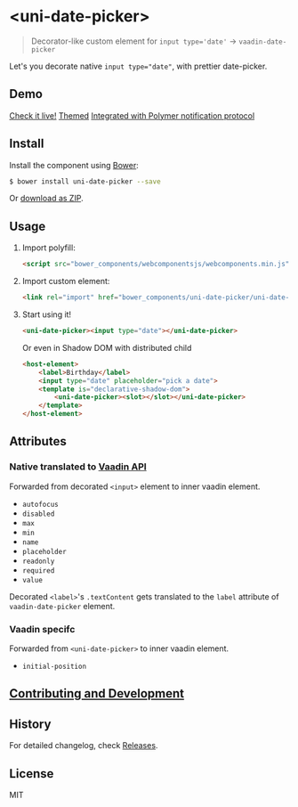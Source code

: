 # &lt;uni-date-picker&gt;

> Decorator-like custom element for `input type='date'` -> `vaadin-date-picker`

Let's you decorate native `input type="date"`, with prettier date-picker.

## Demo

[Check it live!](http://tomalec.github.io/uni-date-picker)
[Themed](http://tomalec.github.io/uni-date-picker/index-material.html)
[Integrated with Polymer notification protocol](http://tomalec.github.io/uni-date-picker/index-polymer-binding.html)

## Install

Install the component using [Bower](http://bower.io/):

```sh
$ bower install uni-date-picker --save
```

Or [download as ZIP](https://github.com/tomalec/uni-date-picker/archive/master.zip).

## Usage

1. Import polyfill:

    ```html
    <script src="bower_components/webcomponentsjs/webcomponents.min.js"></script>
    ```

2. Import custom element:

    ```html
    <link rel="import" href="bower_components/uni-date-picker/uni-date-picker.html">
    ```

3. Start using it!

    ```html
    <uni-date-picker><input type="date"></uni-date-picker>
    ```
    Or even in Shadow DOM with distributed child
    ```html
    <host-element>
        <label>Birthday</label>
        <input type="date" placeholder="pick a date">
        <template is="declarative-shadow-dom">
            <uni-date-picker><slot></slot></uni-date-picker>
        </template>
    </host-element>
    ```

## Attributes

### Native translated to [Vaadin API](https://vaadin.com/components/vaadin-date-picker/html-api)
Forwarded from decorated `<input>` element to inner vaadin element.

- `autofocus`
- `disabled`
- `max`      
- `min`      
- `name`     
- `placeholder`
- `readonly`
- `required`
- `value`    

Decorated `<label>`'s `.textContent` gets translated to the `label` attribute of `vaadin-date-picker` element.

### Vaadin specifc
Forwarded from `<uni-date-picker>` to inner vaadin element.

- `initial-position`


## [Contributing and Development](CONTRIBUTING.md)

## History

For detailed changelog, check [Releases](https://github.com/tomalec/uni-date-picker/releases).

## License

MIT
